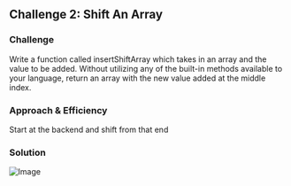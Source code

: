 ## Challenge 2: Shift An Array
<!-- Short summary or background information -->

### Challenge
<!-- Description of the challenge -->
Write a function called insertShiftArray which takes in an array and the value to be added. Without utilizing any of the built-in methods available to your language, return an array with the new value added at the middle index.

### Approach & Efficiency
<!-- What approach did you take? Why? What is the Big O space/time for this approach? -->
Start at the backend and shift from that end



### Solution
![Image](../../assets/CC02.jpg)
